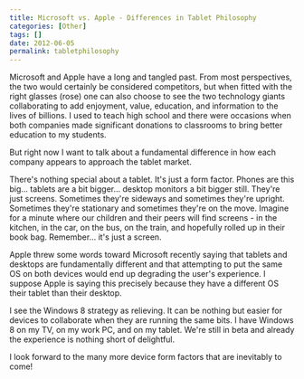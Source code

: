 ```yaml
---
title: Microsoft vs. Apple - Differences in Tablet Philosophy
categories: [Other]
tags: []
date: 2012-06-05
permalink: tabletphilosophy
---
```


Microsoft and Apple have a long and tangled past. From most perspectives, the two would certainly be considered competitors, but when fitted with the right glasses (rose) one can also choose to see the two technology giants collaborating to add enjoyment, value, education, and information to the lives of billions. I used to teach high school and there were occasions when both companies made significant donations to classrooms to bring better education to my students.

But right now I want to talk about a fundamental difference in how each company appears to approach the tablet market.

There&#39;s nothing special about a tablet. It&#39;s just a form factor. Phones are this big... tablets are a bit bigger... desktop monitors a bit bigger still. They&#39;re just screens. Sometimes they&#39;re sideways and sometimes they&#39;re upright. Sometimes they&#39;re stationary and sometimes they&#39;re on the move. Imagine for a minute where our children and their peers will find screens - in the kitchen, in the car, on the bus, on the train, and hopefully rolled up in their book bag. Remember... it&#39;s just a screen.

Apple threw some words toward Microsoft recently saying that tablets and desktops are fundamentally different and that attempting to put the same OS on both devices would end up degrading the user&#39;s experience. I suppose Apple is saying this precisely because they have a different OS their tablet than their desktop.

I see the Windows 8 strategy as relieving. It can be nothing but easier for devices to collaborate when they are running the same bits. I have Windows 8 on my TV, on my work PC, and on my tablet. We&#39;re still in beta and already the experience is nothing short of delightful.

I look forward to the many more device form factors that are inevitably to come!